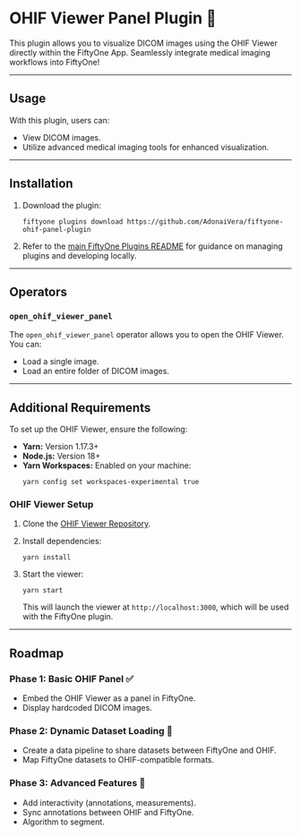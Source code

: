 # OHIF Viewer Panel Plugin 🎒

This plugin allows you to visualize DICOM images using the OHIF Viewer directly within the FiftyOne App. Seamlessly integrate medical imaging workflows into FiftyOne!


---

## Usage

With this plugin, users can:
- View DICOM images.
- Utilize advanced medical imaging tools for enhanced visualization.

---

## Installation

1. Download the plugin:
   ```shell
   fiftyone plugins download https://github.com/AdonaiVera/fiftyone-ohif-panel-plugin
   ```

2. Refer to the [main FiftyOne Plugins README](https://github.com/voxel51/fiftyone-plugins) for guidance on managing plugins and developing locally.

---

## Operators

### `open_ohif_viewer_panel`

The `open_ohif_viewer_panel` operator allows you to open the OHIF Viewer. You can:
- Load a single image.
- Load an entire folder of DICOM images.

---

## Additional Requirements

To set up the OHIF Viewer, ensure the following:

- **Yarn:** Version 1.17.3+
- **Node.js:** Version 18+
- **Yarn Workspaces:** Enabled on your machine:
  ```shell
  yarn config set workspaces-experimental true
  ```

### OHIF Viewer Setup

1. Clone the [OHIF Viewer Repository](https://github.com/OHIF/Viewers).

2. Install dependencies:
   ```shell
   yarn install
   ```

3. Start the viewer:
   ```shell
   yarn start
   ```

   This will launch the viewer at `http://localhost:3000`, which will be used with the FiftyOne plugin.

---

## Roadmap 

### Phase 1: Basic OHIF Panel ✅ 
- Embed the OHIF Viewer as a panel in FiftyOne.
- Display hardcoded DICOM images.

### Phase 2: Dynamic Dataset Loading  🔧
- Create a data pipeline to share datasets between FiftyOne and OHIF.
- Map FiftyOne datasets to OHIF-compatible formats.

### Phase 3: Advanced Features 🔧
- Add interactivity (annotations, measurements).
- Sync annotations between OHIF and FiftyOne.
- Algorithm to segment.